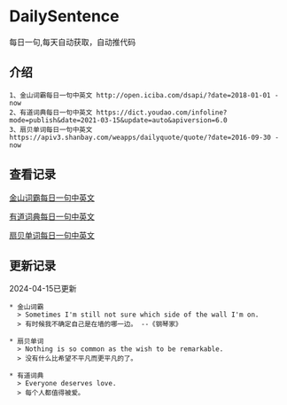 # DailySentence

每日一句,每天自动获取，自动推代码

## 介绍

```
1、金山词霸每日一句中英文 http://open.iciba.com/dsapi/?date=2018-01-01 - now
2、有道词典每日一句中英文 https://dict.youdao.com/infoline?mode=publish&date=2021-03-15&update=auto&apiversion=6.0
3、扇贝单词每日一句中英文 https://apiv3.shanbay.com/weapps/dailyquote/quote/?date=2016-09-30 - now
```

## 查看记录

[金山词霸每日一句中英文](./data/iciba/)

[有道词典每日一句中英文](./data/youdao/)

[扇贝单词每日一句中英文](./data/shanbay/)

## 更新记录
2024-04-15已更新 
```
* 金山词霸
  > Sometimes I'm still not sure which side of the wall I'm on.
  > 有时候我不确定自己是在墙的哪一边。 --《钢琴家》

* 扇贝单词
  > Nothing is so common as the wish to be remarkable.
  > 没有什么比希望不平凡而更平凡的了。

* 有道词典
  > Everyone deserves love.
  > 每个人都值得被爱。

```
